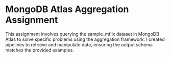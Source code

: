 # MongoDB Atlas Aggregation Assignment

This assignment involves querying the sample_mflix dataset in MongoDB Atlas to solve specific problems using the aggregation framework. I created pipelines to retrieve and manipulate data, ensuring the output schema matches the provided examples.
